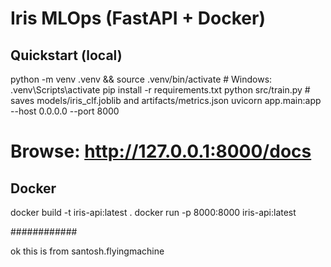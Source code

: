 # Iris MLOps (FastAPI + Docker)

## Quickstart (local)
python -m venv .venv && source .venv/bin/activate  # Windows: .venv\Scripts\activate
pip install -r requirements.txt
python src/train.py  # saves models/iris_clf.joblib and artifacts/metrics.json
uvicorn app.main:app --host 0.0.0.0 --port 8000
# Browse: http://127.0.0.1:8000/docs

## Docker
docker build -t iris-api:latest .
docker run -p 8000:8000 iris-api:latest


############

ok this is from santosh.flyingmachine